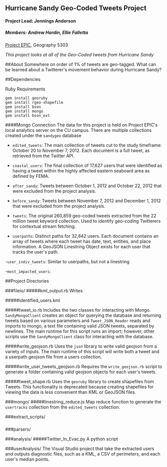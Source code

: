 ## Hurricane Sandy Geo-Coded Tweets Project
#### Project Lead: Jennings Anderson
##### Members: Andrew Hardin, Ellie Falletta

[Project EPIC](http://epic.cs.colorado.edu), Geography 5303

_This project looks at all of the Geo-Coded tweets from Hurricane Sandy_


##About
Somewhere on order of 1% of tweets are geo-tagged.  What can be learned about a Twitterer's movement behavior during Hurricane Sandy?

##Dependencies

Ruby Requirements
````
gem install georuby
gem install rgeo-shapefile
gem install bson
gem install mongo
gem install bson_ext
````

####Mongo Connection
The data for this project is held on Project EPIC's local analytics server on the CU campus.  There are multiple collections created under the ````sandygeo```` database

- ````edited_tweets````: The main collection of tweets cut to the study timeframe: October 20 to November 7, 2012.  Each document is a full tweet, as retrieved from the Twitter API.

- ````coastal_users````: The final collection of 17,627 users that were identified as having a tweet within the highly affected eastern seaboard area as defined by FEMA.

- ````after_sandy````: Tweets between October 1, 2012 and October 22, 2012 that were excluded from the project analysis.

- ````before_sandy````: Tweets between November 7, 2012 and December 1, 2012 that were excluded from the project analysis.

- ````tweets````: The original 260,859 geo-coded tweets extracted from the 22 million tweet keyword collection.  Used to identify geo-coding Twitterers for contextual stream fetching.

- ````userpaths````: Distinct paths for 32,842 users.  Each document contains an array of tweets where each tweet has date, text, entities, and place information.  A GeoJSON Linestring Object exists for each user that tracks the user's path.

-````user_indiv_tweets````: Similar to userpaths, but not a linestring

-````most_impacted_users````: 



##Project Directories

###fileio/
#####kml_output.rb
Writes

#####identified_users.kml

#####tweet_io.rb
Includes the two classes for interacting with Mongo.  ````SandyMongoClient```` creates an object for querying the database and returning tweets based on various parameters and ````Tweet_JSON_Reader```` reads and imports to mongo, a text file containing valid JSON tweets, separated by newlines.  The main runtime for this script runs an import; however, other scripts use the ````SandyMongoClient```` class for interacting with the database.

#####write_geojson.rb
Uses the ````json```` library to write valid geojson from a variety of inputs.  The main runtime of this script will write both a tweet  and a userpath geojson file from a users collection.

#####write_user_tweets_geojson.rb
Requires the ````write_geojson.rb```` script to generate a folder containing valid geojson objects for each user's tweets.

#####tweet_shape.rb
Uses the ````georuby```` library to create shapefiles from Tweets.  This functionality is deprecated because creating shapefiles for viewing the data is less convenient than KML or GeoJSON files.

###mongo/
#####linestring_reduce.js
Map reduce function to generate the ````usertracks```` collection from the ````edited_tweets```` collection.


###extract_scripts/
#####

###parsers/

###analysis/
#####Twitter_In_Evac.py
A python script

###userAnalysis/
The Visual Studio project that take the extracted users and outputs diagnostic files, such as a KML, a CSV of perimeters, and each user's median points.
